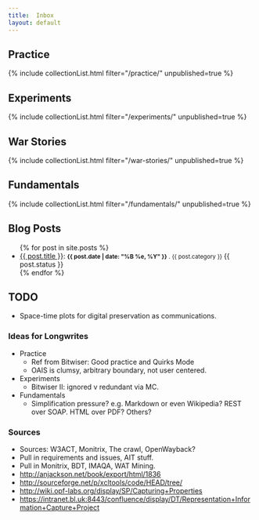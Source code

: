 ```yaml
---
title:  Inbox
layout: default
---
```


## Practice
{% include collectionList.html filter="/practice/" unpublished=true %}

## Experiments
{% include collectionList.html filter="/experiments/" unpublished=true %}

## War Stories
{% include collectionList.html filter="/war-stories/" unpublished=true %}

## Fundamentals
{% include collectionList.html filter="/fundamentals/" unpublished=true %}



## Blog Posts
<ul>
{% for post in site.posts %}
<li><a href="{{ site.baseurl }}{{ post.url }}">{{ post.title }}</a>: <small><strong>{{ post.date | date: "%B %e, %Y" }}</strong> . {{ post.category }} </small><span class="badge badge-{{ post.status }}">{{ post.status }}</span></li>
{% endfor %} 
</ul>


## TODO

* Space-time plots for digital preservation as communications. 

### Ideas for Longwrites

* Practice
    * Ref from Bitwiser: Good practice and Quirks Mode
    * OAIS is clumsy, arbitrary boundary, not user centered.
* Experiments
    * Bitwiser II: ignored v redundant via MC.
* Fundamentals
    * Simplification pressure? e.g. Markdown or even Wikipedia? REST over SOAP. HTML over PDF? Others?

### Sources

* Sources: W3ACT, Monitrix, The crawl, OpenWayback?
* Pull in requirements and issues, AIT stuff.
* Pull in Monitrix, BDT, IMAQA, WAT Mining.
* <http://anjackson.net/book/export/html/1836>
* <http://sourceforge.net/p/xcltools/code/HEAD/tree/>
* <http://wiki.opf-labs.org/display/SP/Capturing+Properties>
* <https://intranet.bl.uk:8443/confluence/display/DT/Representation+Information+Capture+Project>





